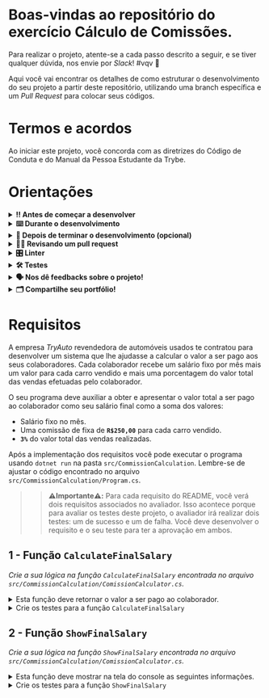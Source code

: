 # Boas-vindas ao repositório do exercício Cálculo de Comissões.

Para realizar o projeto, atente-se a cada passo descrito a seguir, e se tiver qualquer dúvida, nos envie por _Slack_! #vqv 🚀

Aqui você vai encontrar os detalhes de como estruturar o desenvolvimento do seu projeto a partir deste repositório, utilizando uma branch específica e um _Pull Request_ para colocar seus códigos.

# Termos e acordos

Ao iniciar este projeto, você concorda com as diretrizes do Código de Conduta e do Manual da Pessoa Estudante da Trybe.

# Orientações

<details>
  <summary><strong>‼️ Antes de começar a desenvolver</strong></summary><br />

  1. Clone o repositório

  - Use o comando: `git clone git@github.com:tryber/acc-csharp-0x-exercises-calculation-of-commission.git`.
  - Entre na pasta do repositório que você acabou de clonar:
    - `cd acc-csharp-0x-exercises-calculation-of-commission`

  2. Instale as dependências

  - `dotnet restore`.
  
  1. Crie uma branch a partir da branch `master`

  - Verifique que você está na branch `master`
    - Exemplo: `git branch`
  - Se não estiver, mude para a branch `master`
    - Exemplo: `git checkout master`
  - Agora crie uma branch à qual você vai submeter os `commits` do seu projeto
    - Você deve criar uma branch no seguinte formato: `nome-de-usuario-nome-do-projeto`
    - Exemplo: `git checkout -b joaozinho-acc-csharp-0x-exercises-calculation-of-commission`

  4. Adicione as mudanças ao _stage_ do Git e faça um `commit`

  - Verifique que as mudanças ainda não estão no _stage_
    - Exemplo: `git status` (deve aparecer listada a pasta _joaozinho_ em vermelho)
  - Adicione o novo arquivo ao _stage_ do Git
    - Exemplo:
      - `git add .` (adicionando todas as mudanças - _que estavam em vermelho_ - ao stage do Git)
      - `git status` (deve aparecer listado o arquivo _joaozinho/README.md_ em verde)
  - Faça o `commit` inicial
    - Exemplo:
      - `git commit -m 'iniciando o projeto x'` (fazendo o primeiro commit)
      - `git status` (deve aparecer uma mensagem tipo _nothing to commit_ )

  5. Adicione a sua branch com o novo `commit` ao repositório remoto

  - Usando o exemplo anterior: `git push -u origin joaozinho-acc-csharp-0x-exercises-calculation-of-commission`

  6. Crie um novo `Pull Request` _(PR)_

  - Vá até a página de _Pull Requests_ do [repositório no GitHub](https://github.com/tryber/acc-csharp-0x-exercises-calculation-of-commission/pulls)
  - Clique no botão verde _"New pull request"_
  - Clique na caixa de seleção _"Compare"_ e escolha a sua branch **com atenção**
  - Coloque um título para a sua _Pull Request_
    - Exemplo: _"Cria tela de busca"_
  - Clique no botão verde _"Create pull request"_
  - Adicione uma descrição para o _Pull Request_ e clique no botão verde _"Create pull request"_
  - **Não se preocupe em preencher mais nada por enquanto!**
  - Volte até a [página de _Pull Requests_ do repositório](https://github.com/tryber/sd-0x-project-talker-manager/pulls) e confira que o seu _Pull Request_ está criado

</details>

<details>
  <summary><strong>⌨️ Durante o desenvolvimento</strong></summary><br/>

  - Faça `commits` das alterações que você fizer no código regularmente

  - Lembre-se de sempre após um (ou alguns) `commits` atualizar o repositório remoto

  - Os comandos que você utilizará com mais frequência são:
    1. `git status` _(para verificar o que está em vermelho - fora do stage - e o que está em verde - no stage)_
    2. `git add` _(para adicionar arquivos ao stage do Git)_
    3. `git commit` _(para criar um commit com os arquivos que estão no stage do Git)_
    4. `git push -u origin nome-da-branch` _(para enviar o commit para o repositório remoto na primeira vez que fizer o `push` de uma nova branch)_
    5. `git push` _(para enviar o commit para o repositório remoto após o passo anterior)_

</details>

<details>
  <summary><strong>🤝 Depois de terminar o desenvolvimento (opcional)</strong></summary><br/>

  Para sinalizar que o seu projeto está pronto para o _"Code Review"_, faça o seguinte:

  - Vá até a página **DO SEU** _Pull Request_, adicione a label de _"code-review"_ e marque seus colegas:

    - No menu à direita, clique no _link_ **"Labels"** e escolha a _label_ **code-review**;

    - No menu à direita, clique no _link_ **"Assignees"** e escolha **o seu usuário**;

    - No menu à direita, clique no _link_ **"Reviewers"** e digite `students`, selecione o time `tryber/students-sd-0x`.

  Caso tenha alguma dúvida, [aqui tem um video explicativo](https://vimeo.com/362189205).

</details>

<details>
  <summary><strong>🕵🏿 Revisando um pull request</strong></summary><br />

  Use o conteúdo sobre [Code Review](https://course.betrybe.com/real-life-engineer/code-review/) para te ajudar a revisar os _Pull Requests_.

</details>

<details>
  <summary><strong>🎛 Linter</strong></summary><br />

  Usaremos o [NetAnalyzer](https://docs.microsoft.com/pt-br/dotnet/fundamentals/code-analysis/overview) para fazer a análise estática do seu código.

  Este projeto já vem com as dependências relacionadas ao _linter_ configuradas no arquivo `main.yml`.

  O analisador já é instalado pelo plugin da `Microsoft C#` no `VSCode`. Para isso, basta fazer o download do [plugin](https://marketplace.visualstudio.com/items?itemName=ms-dotnettools.csharp) e instalá-lo.
</details>

<details>
  <summary><strong>🛠 Testes</strong></summary><br />

  O .NET já possui sua própria plataforma de testes.
  
  Este projeto já vem configurado e com suas dependências

  ### Executando todos os testes

  Para executar os testes com o .NET execute o comando dentro do diretório do seu projeto `src/<project>` ou de seus testes `src/<project>.Test`!

  ```
  dotnet test
  ```

  ### Executando um teste específico

  Para executar um teste expecífico basta executar o comando `dotnet test --filter Name~TestMethod1`.

  :warning: **Importante:** o comando irá executar testes cujo nome contém `TestMethod1`.

  :warning: **O avaliador automático não necessariamente avalia seu projeto na ordem em que os requisitos aparecem no readme. Isso acontece para deixar o processo de avaliação mais rápido. Então, não se assuste se isso acontecer, ok?**

  ### Outras opções para testes
  - Algumas opções que podem lhe ajudar são:
    -  `-?|-h|--help`: exibem a descrição completa de como utilizar o comando.
    -  `-t|--list-tests`: lista todos os testes ao invés de executá-los.
    -  `-v|--verbosity <LEVEL>`: define o nível de detalhe na resposta dos testes.
      - `q | quiet`
      - `m | minimal`
      - `n | normal`
      - `d | detailed`
      - `diag | diagnostic`
      - Exemplo de uso: 
         ```
           dotnet test -v diag
         ```
         ou
         ```            
           dotnet test --verbosity=diagnostic
         ``` 
</details>

<details>
  <summary><strong>🗣 Nos dê feedbacks sobre o projeto!</strong></summary><br />

Ao finalizar e submeter o projeto, não se esqueça de avaliar sua experiência preenchendo o formulário. 
**Leva menos de 3 minutos!**

[FORMULÁRIO DE AVALIAÇÃO DE PROJETO](https://be-trybe.typeform.com/to/ZTeR4IbH)

</details>

<details>
  <summary><strong>🗂 Compartilhe seu portfólio!</strong></summary><br />

  Você sabia que o LinkedIn é a principal rede social profissional e compartilhar o seu aprendizado lá é muito importante para quem deseja construir uma carreira de sucesso? Compartilhe esse projeto no seu LinkedIn, marque o perfil da Trybe (@trybe) e mostre para a sua rede toda a sua evolução.

</details>

# Requisitos
A empresa _TryAuto_ revendedora de automóveis usados te contratou para desenvolver um sistema que lhe ajudasse a calcular o valor a ser pago aos seus colaboradores. Cada colaborador recebe um salário fixo por mês mais um valor para cada carro vendido e mais uma porcentagem do valor total das vendas efetuadas pelo colaborador.

O seu programa deve auxiliar a obter e apresentar o valor total a ser pago ao colaborador como seu salário final como a soma dos valores:
  - Salário fixo no mês.
  - Uma comissão de fixa de **`R$250,00`** para cada carro vendido.
  - **`3%`** do valor total das vendas realizadas.
  
  Após a implementação dos requisitos você pode executar o programa usando `dotnet run` na pasta `src/CommissionCalculation`. Lembre-se de ajustar o código encontrado no arquivo `src/CommissionCalculation/Program.cs`.
  
 >> **⚠️Importante⚠️:** Para cada requisito do README, você verá dois requisitos associados no avaliador. Isso acontece porque para avaliar os testes deste projeto, o avaliador irá realizar dois testes: um de sucesso e um de falha. Você deve desenvolver o requisito e o seu teste para ter a aprovação em ambos.

## 1 - Função `CalculateFinalSalary`
  
  _Crie a sua lógica na função `CalculateFinalSalary` encontrada no arquivo `src/CommissionCalculation/ComissionCalculator.cs`._

<details>
  <summary> Esta função deve retornar o valor a ser pago ao colaborador.</summary><br />

A função recebe os seguintes parâmetros:
- VALOR DO SALÁRIO FIXO -> fixedSalary
- QUANTIDADE DE CARROS VENDIDOS -> amountCarsSold
- VALOR TOTAL DE VENDAS -> totalSalesValue
  
Esta função deve preencher o atributo `FinalSalary` com o resultado dos cálculos definidos nos requisitos.

</details>

<details>
  <summary>Crie os testes para a função <code>CalculateFinalSalary</code></summary><br />

Implemente seu teste no arquivo `src/CommissionCalculation.Test/CommissionCalculation.Test.cs` na função `TestCalculateFinalSalary`.

O teste deve ser capaz de identificar se a função `CalculateFinalSalary` armazena corretamente os valores de:
  1. `FixedSalary`
  2. `AmountCarsSold`
  3. `TotalSalesValue`
  4. `FinalSalary`
</details>
  
## 2 - Função `ShowFinalSalary`

_Crie a sua lógica na função `ShowFinalSalary` encontrada no arquivo `src/CommissionCalculation/ComissionCalculator.cs`._
  
<details>
  <summary> Esta função deve mostrar na tela do console as seguintes informações.</summary><br />
  Faça com que sua função imprime no console da seguinte forma:

```
O colaborador <NOME_DO_COLABORADOR> neste mês de <NOME_DO_MES> obteve o salário final de R$<VALOR_SALARIO_FINAL> referente à: 
SALÁRIO FIXO: R$<VALOR_SALARIO_FIXO>
TOTAL DE CARROS VENDIDOS: <QUANTIDADE_DE_CARROS_VENDIDOS>
VALOR TOTAL DE VENDAS NO MÊS: R$<VALOR_TOTAL_DE_VENDAS> 
COMISSÃO POR CARROS VENDIDOS: R$<COMISSAO_POR_CARROS_VENDIDOS>
COMISSÃO DE 3% DO TOTAL DE VENDAS: R$<COMISSAO_POR_TOTAL_DE_VENDAS>
```

Substitua os seguintes valores:
 1. <NOME_DO_COLABORADOR>
 2. <NOME_DO_MES>
 3. <VALOR_SALARIO_FINAL>
 4. <VALOR_SALARIO_FIXO>
 5. <QUANTIDADE_DE_CARROS_VENDIDOS>
 6. <VALOR_TOTAL_DE_VENDAS>
 7. <COMISSAO_POR_CARROS_VENDIDOS>
 8. <COMISSAO_POR_TOTAL_DE_VENDAS>

Dica: Para os valores de `ponto flutuante` utilize 2 casa decimais.
</details>

<details>
  <summary>Crie os testes para a função <code>ShowFinalSalary</code></summary><br />

Implemente seu teste no arquivo `src/CommissionCalculation.Test/CommissionCalculation.Test.cs` na função `TestShowFinalSalary`.

O teste deve ser capaz de identificar se a função `ShowFinalSalary` imprime corretamente os valores no _console_ conforme as instruções descritas anteriormente.
</details>
